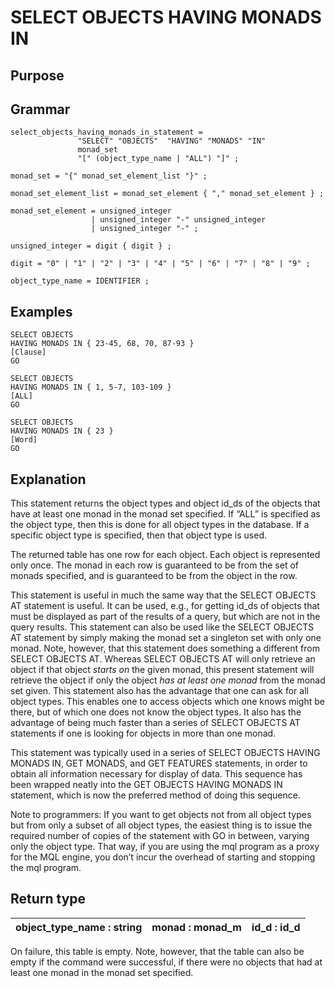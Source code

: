 # SELECT OBJECTS HAVING MONADS IN

## Purpose

## Grammar

```
select_objects_having_monads_in_statement =
               "SELECT" "OBJECTS"  "HAVING" "MONADS" "IN"
               monad_set
               "[" (object_type_name | "ALL") "]" ;

monad_set = "{" monad_set_element_list "}" ;

monad_set_element_list = monad_set_element { "," monad_set_element } ;

monad_set_element = unsigned_integer
                  | unsigned_integer "-" unsigned_integer
                  | unsigned_integer "-" ;

unsigned_integer = digit { digit } ;

digit = "0" | "1" | "2" | "3" | "4" | "5" | "6" | "7" | "8" | "9" ;

object_type_name = IDENTIFIER ;  

```

## Examples

```
SELECT OBJECTS
HAVING MONADS IN { 23-45, 68, 70, 87-93 }
[Clause]
GO   
   
SELECT OBJECTS
HAVING MONADS IN { 1, 5-7, 103-109 }
[ALL]
GO   
   
SELECT OBJECTS
HAVING MONADS IN { 23 }
[Word]
GO
```

## Explanation

This statement returns the object types and object id\_ds of the objects
that have at least one monad in the monad set specified. If “ALL” is
specified as the object type, then this is done for all object types in
the database. If a specific object type is specified, then that object
type is used.

The returned table has one row for each object. Each object is
represented only once. The monad in each row is guaranteed to be from
the set of monads specified, and is guaranteed to be from the object in
the row.

This statement is useful in much the same way that the SELECT OBJECTS AT
statement is useful. It can be used, e.g., for getting id\_ds of objects
that must be displayed as part of the results of a query, but which are
not in the query results. This statement can also be used like the
SELECT OBJECTS AT statement by simply making the monad set a singleton
set with only one monad. Note, however, that this statement does
something a different from SELECT OBJECTS AT. Whereas SELECT OBJECTS AT
will only retrieve an object if that object *starts on* the given monad,
this present statement will retrieve the object if only the object *has
at least one monad* from the monad set given. This statement also has
the advantage that one can ask for all object types. This enables one to
access objects which one knows might be there, but of which one does not
know the object types. It also has the advantage of being much faster
than a series of SELECT OBJECTS AT statements if one is looking for
objects in more than one monad.

This statement was typically used in a series of SELECT OBJECTS HAVING
MONADS IN, GET MONADS, and GET FEATURES statements, in order to obtain
all information necessary for display of data. This sequence has been
wrapped neatly into the GET OBJECTS HAVING MONADS IN statement, which is
now the preferred method of doing this sequence.

Note to programmers: If you want to get objects not from all object
types but from only a subset of all object types, the easiest thing is
to issue the required number of copies of the statement with GO in
between, varying only the object type. That way, if you are using the
mql program as a proxy for the MQL engine, you don’t incur the overhead
of starting and stopping the mql program.

## Return type

| object\_type\_name : string | monad : monad\_m | id\_d : id\_d |
| :-------------------------: | :--------------: | :-----------: |

On failure, this table is empty. Note, however, that the table can also
be empty if the command were successful, if there were no objects that
had at least one monad in the monad set
specified.




